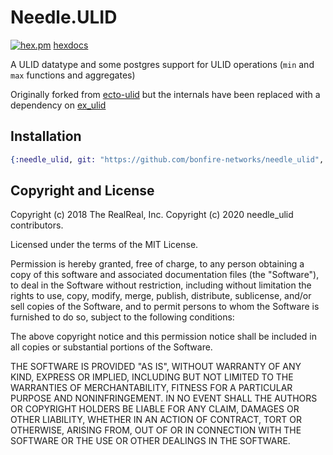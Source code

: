 # Needle.ULID

[![hex.pm](https://img.shields.io/hexpm/v/needle_ulid)](https://hex.pm/packages/needle_ulid)
[hexdocs](https://hexdocs.pm/needle_ulid)

A ULID datatype and some postgres support for ULID operations (`min`
and `max` functions and aggregates)

Originally forked from
[ecto-ulid](https://github.com/TheRealReal/ecto-ulid) but the internals have been replaced with a dependency on [ex_ulid](https://github.com/omgnetwork/ex_ulid) 

## Installation

```elixir
{:needle_ulid, git: "https://github.com/bonfire-networks/needle_ulid", branch: "main"}
```

## Copyright and License

Copyright (c) 2018 The RealReal, Inc.
Copyright (c) 2020 needle_ulid contributors.

Licensed under the terms of the MIT License.

Permission is hereby granted, free of charge, to any person obtaining
a copy of this software and associated documentation files (the
"Software"), to deal in the Software without restriction, including
without limitation the rights to use, copy, modify, merge, publish,
distribute, sublicense, and/or sell copies of the Software, and to
permit persons to whom the Software is furnished to do so, subject to
the following conditions:

The above copyright notice and this permission notice shall be
included in all copies or substantial portions of the Software.

THE SOFTWARE IS PROVIDED "AS IS", WITHOUT WARRANTY OF ANY KIND,
EXPRESS OR IMPLIED, INCLUDING BUT NOT LIMITED TO THE WARRANTIES OF
MERCHANTABILITY, FITNESS FOR A PARTICULAR PURPOSE AND
NONINFRINGEMENT. IN NO EVENT SHALL THE AUTHORS OR COPYRIGHT HOLDERS BE
LIABLE FOR ANY CLAIM, DAMAGES OR OTHER LIABILITY, WHETHER IN AN ACTION
OF CONTRACT, TORT OR OTHERWISE, ARISING FROM, OUT OF OR IN CONNECTION
WITH THE SOFTWARE OR THE USE OR OTHER DEALINGS IN THE SOFTWARE.
